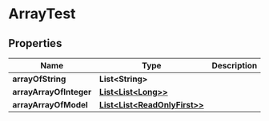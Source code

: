 
# ArrayTest

## Properties
Name | Type | Description | Notes
------------ | ------------- | ------------- | -------------
**arrayOfString** | **List&lt;String&gt;** |  |  [optional]
**arrayArrayOfInteger** | [**List&lt;List&lt;Long&gt;&gt;**](List.md) |  |  [optional]
**arrayArrayOfModel** | [**List&lt;List&lt;ReadOnlyFirst&gt;&gt;**](List.md) |  |  [optional]




